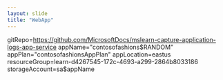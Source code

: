 ```yaml
---
layout: slide
title: "WebApp"
---
```

gitRepo=https://github.com/MicrosoftDocs/mslearn-capture-application-logs-app-service
appName="contosofashions$RANDOM"
appPlan="contosofashionsAppPlan"
appLocation=eastus
resourceGroup=learn-d4267545-172c-4693-a299-2864b8033186
storageAccount=sa$appName

